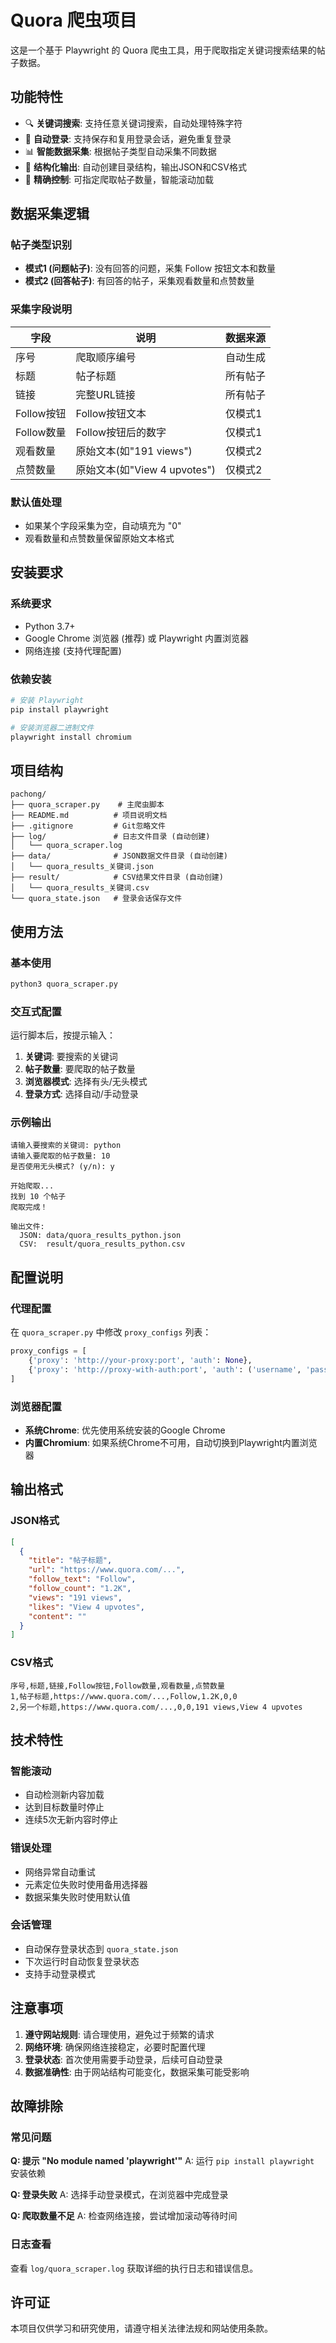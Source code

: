 # Quora 爬虫项目

这是一个基于 Playwright 的 Quora 爬虫工具，用于爬取指定关键词搜索结果的帖子数据。

## 功能特性

- 🔍 **关键词搜索**: 支持任意关键词搜索，自动处理特殊字符
- 🔐 **自动登录**: 支持保存和复用登录会话，避免重复登录
- 📊 **智能数据采集**: 根据帖子类型自动采集不同数据
- 📁 **结构化输出**: 自动创建目录结构，输出JSON和CSV格式
- 🎯 **精确控制**: 可指定爬取帖子数量，智能滚动加载

## 数据采集逻辑

### 帖子类型识别
- **模式1 (问题帖子)**: 没有回答的问题，采集 Follow 按钮文本和数量
- **模式2 (回答帖子)**: 有回答的帖子，采集观看数量和点赞数量

### 采集字段说明
| 字段 | 说明 | 数据来源 |
|------|------|----------|
| 序号 | 爬取顺序编号 | 自动生成 |
| 标题 | 帖子标题 | 所有帖子 |
| 链接 | 完整URL链接 | 所有帖子 |
| Follow按钮 | Follow按钮文本 | 仅模式1 |
| Follow数量 | Follow按钮后的数字 | 仅模式1 |
| 观看数量 | 原始文本(如"191 views") | 仅模式2 |
| 点赞数量 | 原始文本(如"View 4 upvotes") | 仅模式2 |

### 默认值处理
- 如果某个字段采集为空，自动填充为 "0"
- 观看数量和点赞数量保留原始文本格式

## 安装要求

### 系统要求
- Python 3.7+
- Google Chrome 浏览器 (推荐) 或 Playwright 内置浏览器
- 网络连接 (支持代理配置)

### 依赖安装
```bash
# 安装 Playwright
pip install playwright

# 安装浏览器二进制文件
playwright install chromium
```

## 项目结构

```
pachong/
├── quora_scraper.py    # 主爬虫脚本
├── README.md          # 项目说明文档
├── .gitignore         # Git忽略文件
├── log/               # 日志文件目录 (自动创建)
│   └── quora_scraper.log
├── data/              # JSON数据文件目录 (自动创建)
│   └── quora_results_关键词.json
├── result/            # CSV结果文件目录 (自动创建)
│   └── quora_results_关键词.csv
└── quora_state.json   # 登录会话保存文件
```

## 使用方法

### 基本使用
```bash
python3 quora_scraper.py
```

### 交互式配置
运行脚本后，按提示输入：
1. **关键词**: 要搜索的关键词
2. **帖子数量**: 要爬取的帖子数量
3. **浏览器模式**: 选择有头/无头模式
4. **登录方式**: 选择自动/手动登录

### 示例输出
```
请输入要搜索的关键词: python
请输入要爬取的帖子数量: 10
是否使用无头模式? (y/n): y

开始爬取...
找到 10 个帖子
爬取完成！

输出文件:
  JSON: data/quora_results_python.json
  CSV:  result/quora_results_python.csv
```

## 配置说明

### 代理配置
在 `quora_scraper.py` 中修改 `proxy_configs` 列表：
```python
proxy_configs = [
    {'proxy': 'http://your-proxy:port', 'auth': None},
    {'proxy': 'http://proxy-with-auth:port', 'auth': ('username', 'password')}
]
```

### 浏览器配置
- **系统Chrome**: 优先使用系统安装的Google Chrome
- **内置Chromium**: 如果系统Chrome不可用，自动切换到Playwright内置浏览器

## 输出格式

### JSON格式
```json
[
  {
    "title": "帖子标题",
    "url": "https://www.quora.com/...",
    "follow_text": "Follow",
    "follow_count": "1.2K",
    "views": "191 views",
    "likes": "View 4 upvotes",
    "content": ""
  }
]
```

### CSV格式
```csv
序号,标题,链接,Follow按钮,Follow数量,观看数量,点赞数量
1,帖子标题,https://www.quora.com/...,Follow,1.2K,0,0
2,另一个标题,https://www.quora.com/...,0,0,191 views,View 4 upvotes
```

## 技术特性

### 智能滚动
- 自动检测新内容加载
- 达到目标数量时停止
- 连续5次无新内容时停止

### 错误处理
- 网络异常自动重试
- 元素定位失败时使用备用选择器
- 数据采集失败时使用默认值

### 会话管理
- 自动保存登录状态到 `quora_state.json`
- 下次运行时自动恢复登录状态
- 支持手动登录模式

## 注意事项

1. **遵守网站规则**: 请合理使用，避免过于频繁的请求
2. **网络环境**: 确保网络连接稳定，必要时配置代理
3. **登录状态**: 首次使用需要手动登录，后续可自动登录
4. **数据准确性**: 由于网站结构可能变化，数据采集可能受影响

## 故障排除

### 常见问题

**Q: 提示 "No module named 'playwright'"**
A: 运行 `pip install playwright` 安装依赖

**Q: 登录失败**
A: 选择手动登录模式，在浏览器中完成登录

**Q: 爬取数量不足**
A: 检查网络连接，尝试增加滚动等待时间

### 日志查看
查看 `log/quora_scraper.log` 获取详细的执行日志和错误信息。


## 许可证

本项目仅供学习和研究使用，请遵守相关法律法规和网站使用条款。

